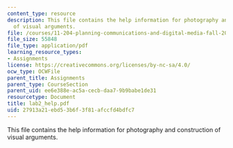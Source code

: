 ```yaml
---
content_type: resource
description: This file contains the help information for photography and construction
  of visual arguments.
file: /courses/11-204-planning-communications-and-digital-media-fall-2004/27913a21ebd53b6f3f81afccfd4bdfc7_lab2_help.pdf
file_size: 55848
file_type: application/pdf
learning_resource_types:
- Assignments
license: https://creativecommons.org/licenses/by-nc-sa/4.0/
ocw_type: OCWFile
parent_title: Assignments
parent_type: CourseSection
parent_uid: ee6e388e-ac5a-cecb-daa7-9b9babe1de31
resourcetype: Document
title: lab2_help.pdf
uid: 27913a21-ebd5-3b6f-3f81-afccfd4bdfc7
---
```

This file contains the help information for photography and construction of visual arguments.